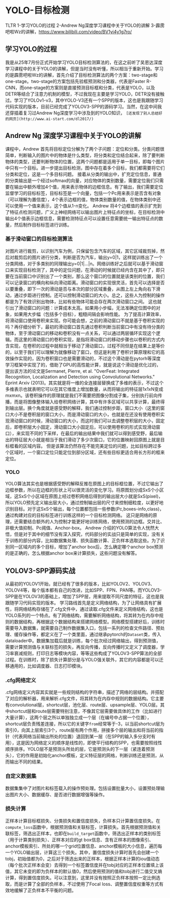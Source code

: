 # YOLO-目标检测

TLTR
1-学习YOLO的过程
2-Andrew Ng深度学习课程中关于YOLO的讲解
3-霹雳吧啦Wz的讲解，https://www.bilibili.com/video/BV1yi4y1g7ro/

## 学习YOLO的过程

我是从25年7月份正式开始学习YOLO目标检测算法的，在这之前听了吴恩达深度学习课程中的关于YOLO的讲解，但是当时没有听懂，所以相当于重新开始。学习的是霹雳吧啦Wz的讲解，首先介绍了目标检测算法的两个方案：two-stage和one-stage。two-stage的方案包括先验框预测和分类器，代表是Faster R-CNN，而one-stage的方案则是直接预测目标框和分类，代表是YOLO，以及DETR等结合了注意力机制的模型，不过我现在主要是学习YOLO，DETR没有接触过。学习了YOLOv1-v3，其中YOLO-V3还有一个SPP的版本，这也是我跟随学习代码实现的版本，目前已经完成了YOLOV3-SPP的源码学习。当然，在这中间我还穿插着复习过Andrew Ng深度学习中涉及到的YOLO知识， `[还发现了别人总结好的网页](http://www.ai-start.com/dl2017/)`

## Andrew Ng 深度学习课程中关于YOLO的讲解
课程中，Andrew 首先将目标定位分解为了两个子问题：定位和分类。分类问题很简单，判断输入的图片中的物体是什么类型，将分类和定位结合起来，除了要判断物体的类型，还要判断物体的位置，这两个问题都是适用于单一目标，即每个图片中只有一个目标。进一步提出目标检测，图中存在着多个目标，我们都需要将它们分类和定位，这是一个多目标问题。
接着从分类的输出中，扩充定位信息，普通的分类输出是一个经过softmax的向量，对应物体的类别数量，需要定位我们只需要在输出中额外增加4个值，用来表示物体的边框信息。有了输出，我们需要定位监督学习的目标标签，目标标签是一个向量，包括一个Pc用来表示是否含有对象（可以理解为置信度），4个表示边框的值，物体类别数量的值，在物体类别中还可以使用一个值来表示，这个值从1-n变化。
Andrew 将4个边框值的表示扩充到了特征点检测问题，广义上神经网络可以输出图片上特征点的坐标，在目标检测中输出4个值表示边框信息，需要检测特征点可以设置任意需要统一输出特征点的数量，然后制作目标标签进行训练。
### 基于滑动窗口的目标检测算法
对图片进行裁剪，以识别汽车为例，只保留包含汽车的区域，其它区域裁剪掉，然后对裁剪后的图片进行分类，判断是否为汽车，输出y=0|1，这样就训练出了一个分类网络，对于多类别的同理输出y=0|1|...|n。网络训练好之后就可以基于滑动窗口来实现目标检测了，其中的定位问题，在滑动的时候就已经内含在其中了，即只要在当前窗口中识别出了一个类别，那么这个窗口的位置就是该类别的位置，我们可以记录窗口的横向和纵向滑动距离。滑动窗口的实现很灵活，首先可以选择是否以要重叠，即下一次的滑动是否与本次的部分区域重叠，从图上左上角向右下滑动，通过步距进行控制。还可以控制滑动窗口的大小。总之，这些人为控制的操作都是为了有效识别出物体，比如有些物体可能会存在两次滑动窗口之间。
这也就引出了滑动窗口的问题：计算成本太高。如果用小步幅，无法准确定位图中的对象，如果用大步幅（包括多个目标），粗糙间隔会影响性能。
为了提高计算效率，将滑动窗口使用卷积来实现。你可能会想，之前的滑动窗口不就是基于卷积实现的吗？再仔细分析下，最初的滑动窗口首先通过卷积判断当前窗口中有没有待分类的物体，至于滑动窗口的移动和卷积没有一点关系，可以通过两层循环实现这个逻辑。而这里的滑动窗口的卷积实现，是指将滑动窗口的移动步骤也以卷积的方式内含实现，在卷积的过程中就相当于移动了滑动窗口，过程不同但是在结果上是等价的，以至于我们可以理解为就像移动了窗口，但这是利用了卷积计算原理和它的高效操作实现的，因为卷积窗口也是需要滑动的，不过这个滑动是在pytorh等深度学习框架中实现了的，借助了GPU的高性能计算，就是说这个滑动是优化过的，提出该方法的论文是Sermanet, Pierre, et al. "OverFeat: Integrated Recognition, Localization and Detection using Convolutional Networks." Eprint Arxiv (2013)。其实就是将一维的全连接层替换成了多维的表示，不过这个多维表示也就表明它可以在其它维度上增加数量，从而将输出的特征层1x1xN变成mxmxn。该卷积操作的原理就是我们不需要把图像分割成子集，分别执行前向传播，而是将图像整体输入给卷积网络计算，其中有许多区域可以共享计算，最终得到输出层。换个角度就是感受野的解释，我们通过控制步距，窗口大小（这里的窗口大小不是卷积层的窗口大小，而是滑动窗口的大小，也就是在还没有使用卷积实现滑动窗口的时候，滑动窗口的大小，而这时我们可以去调整卷积层的大小，固定后，即卷积层大小固定，滑动窗口大小固定后，可以使用卷积的形式实现滑动窗口），来实现不同的下采样，在最后的输出结果中我们就可以得到感受野，最后输出的特征层大小就是相当于我们滑动了多少次窗口，它的位置映射回原图上就是目标框看的区域内容。
但是该算法仍然存在不能完美定位的问题，比如目标跨过多个区域时，一个窗口定位只能定位到部分区域，还有些目标更适合用长方形的框来定位。
### YOLO
YOLO算法其实也是根据感受野的解释反推在原图上的目标框位置，不过它输出了边框参数，所以在边框的形状上可以很灵活的变化学习。将原图划分成SxS个小区域，这SxS个小区域在原图上经过卷积网络后得到的输出层大小就是SxS(pixel)，所以YOLO预先定义输出层大小，通过控制输出层的尺寸来控制细粒度，以更好地识别目标。对于这SxS个输出，每个位置都包括一些参数(Pc,boxes-info,class)，通过构建对应的目标标签进行训练这样的一个目标检测网络。
这只是网络的原理，还需要结合额外的人为控制才能更好地训练网络，使用预测的边框。交并比、非极大值抑制、Pc阈值、Anchor-box。
Andrew 介绍的YOLO算法令人恍然大悟，但是对于其中的细节没有深入探究，代码部分的实战只是简单的实现，没有关于训练的部分内容，比如数据集处理、损失函数计算、正负样本选取这些。为了识别同一区域内的多个目标，增加了anchor box后，怎么确定哪个anchor box预测的是正确的，怎么根据anchor box来计算损失，这些问题没有解答。
## YOLOV3-SPP源码实战
从最初的YOLOV1开始，就已经有了很多的版本，比如YOLOV2、YOLOV3、YOLOV4等，每个版本都有自己的改进，比如SPP、FPN、PAN等。而YOLOV3-SPP是在YOLOV3的基础上，增加了SPP层，用来提取不同尺度的特征，这也是我跟随学习代码实现的版本。
学习路线首先是定义网络结构，为了让网络具有扩展性，将网络结构存储在了.cfg文件中，通过读取.cfg文件来定义网络结构，这也是YOLO系列的一个特点。有了网络结构，需要解析网络结构，将其转为在内存中规则的数据结构，再根据这个数据结构来搭建网络模型。网络模型搭建好后，训练时需要导入数据集，就需要自己制作数据集入口，包括一系列的检查文件路径、预处理、缓存操作等，都定义在了一个类里面，通过继承pytorch的`Dataset`类，传入dataloader中。数据集加载后就是训练，每个批次经过网络输出，得到预测值，需要计算预测值与关联标签的损失，再反向传播，反向传播时又定义了调度器，学习率衰减规则，打印日志等模块内容，等等这些构成了YOLOV3-SPP算法的全部过程。在训练时，除了损失计算部分是与YOLO强关联外，其它的内容都是可以迁移通用的，比如调度器、日志打印模块。
### .cfg网络定义
.cfg网络定义内容其实就是一些规则结构的字符串，描述了网络的层结构。并搭配了对应的解析器，用来解析.cfg文件，将其转为在内存中规则的数据结构。它主要有convolutional层，shortcut层，池化层、route层、upsample层、YOLO层。其中shortcut层和route层需要特别注意，不像其它层需要做具体的工作（比如进行大量计算），这两个层之所以单独独立成一个层（在编号中占据一个位置），shortcut层负责残差连接，所以它的关键字`from`经常等于-3，以当前shortcut层为索引0，向其上层索引3个，route层有两个作用，拼接多个层的输出和将当前的指针（代表网络当前输出所处的位置）退回到某一层（在SPP的输入多分支时有用），这是因为网络定义的顺序是线性的，即使平行结构的SPP，也需要按照线性顺序排序。YOLO层不是预测头所处的层，它是预测头的下一层（紧连着预测头），它的作用是初始化anchor模板，定义特征层的网格，判断训练还是预测，从而输出不同的结果。
### 自定义数据集
数据集集中了对图片和标签载入的操作预处理。包括设置批量大小，设置预处理输出图片大小、数据缓存、是否进行数据增强等操作。
### 损失计算
正样本计算目标框损失、分类损失和置信度损失，负样本只计算置信度损失。在`compute_loss`函数中，根据预测值和关联标签，计算损失。首先根据预测值和关联标签，筛选出正样本，也即在`build_target`函数中，筛选出正样本的类别标签（用于计算类别损失）、正样本对应的gt box信息、含有正样本的图像索引、anchor模板索引、所处的哪一个grid位置信息、anchor模板的大小信息，遍历每一个YOLO输出层，计算这三个损失。其中，置信度损失计算时首先会创建一个tobj，初始值都为0，之后对于筛选出来的正样本，根据正样本计算的iou值动态（每个批次正样本会变）去得到一个标签置信度并在tobj对应的正样本位置填上该值，其它未变的即为负样本的默认值0，然后使用预测的值和tobj进行二值交叉熵计算，得到置信度损失。可以注意到，这里并没有按照正负样本按照一定比例选取，而是计算了全部的负样本，不过使用了Focal loss、调整置信度权重等方式有效地缓解了正负样本不平衡的问题。
